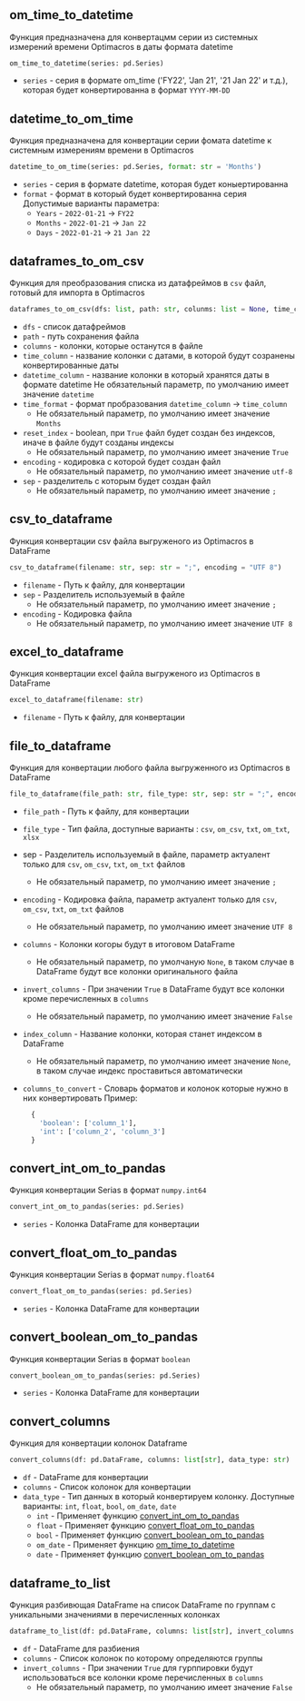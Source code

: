 #

## om_time_to_datetime

Функция предназначена для конвертацмм серии из системных измерений времени Optimacros в даты формата datetime

```py
om_time_to_datetime(series: pd.Series)
```

- `series` - серия в формате om_time ('FY22', 'Jan 21', '21 Jan 22' и т.д.), которая будет конвертированна в формат `YYYY-MM-DD`

## datetime_to_om_time

Функция предназначена для конвертации серии фомата datetime к системным измерениям времени в Optimacros

```py
datetime_to_om_time(series: pd.Series, format: str = 'Months')
```

- `series` - серия в формате datetime, которая будет коныертированна
- `format` - формат в который будет конвертированна серия
  Допустимые варианты параметра:
  - `Years` -  `2022-01-21` → `FY22`
  - `Months` - `2022-01-21` → `Jan 22`
  - `Days` - `2022-01-21` → `21 Jan 22`

## dataframes_to_om_csv

Функция для преобразования списка из датафреймов в `csv` файл, готовый для импорта в Optimacros

```py
dataframes_to_om_csv(dfs: list, path: str, colunms: list = None, time_column: str = None, datetime_column: str = 'datetime', time_format: str = 'Months', reset_index: bool = True, encoding: str = 'utf-8', sep: str = ';')
```

- `dfs` - список датафреймов
- `path` - путь сохранения файла
- `columns` - колонки, которые останутся в файле
- `time_column` - название колонки с датами, в которой будут созранены конвертированные даты
- `datetime_column` - название колонки в который хранятся даты в формате datetime
    Не обязательный параметр, по умолчанию имеет значение `datetime`
- `time_format` - формат пробразования `datetime_column` → `time_column`
  - Не обязательный параметр, по умолчанию имеет значение `Months`
- `reset_index` - boolean, при `True` файл будет создан без индексов, иначе в файле будут созданы индексы
  - Не обязательный параметр, по умолчанию имеет значение `True`
- `encoding` - кодировка с которой будет создан файл
  - Не обязательный параметр, по умолчанию имеет значение `utf-8`
- `sep` - разделитель с которым будет создан файл
  - Не обязательный параметр, по умолчанию имеет значение `;`

## csv_to_dataframe

Функция конвертации csv файла выгруженого из Optimacros в DataFrame

```py
csv_to_dataframe(filename: str, sep: str = ";", encoding = "UTF 8")
```

- `filename` - Путь к файлу, для конвертации
- `sep` - Разделитель используемый в файле
  - Не обязательный параметр, по умолчанию имеет значение `;`
- `encoding` - Кодировка файла
  - Не обязательный параметр, по умолчанию имеет значение `UTF 8`

## excel_to_dataframe

Функция конвертации excel файла выгруженого из Optimacros в DataFrame

```py
excel_to_dataframe(filename: str)
```

- `filename` - Путь к файлу, для конвертации

## file_to_dataframe

Функция для конвертации любого файла выгруженного из Optimacros в DataFrame

```py 
file_to_dataframe(file_path: str, file_type: str, sep: str = ";", encoding: str = "UTF 8", columns: list[str] = None, invert_columns: bool = False, index_column: str = None, columns_to_convert: dict = None)
```

- `file_path` - Путь к файлу, для конвертации
- `file_type` - Тип файла, доступные варианты : `csv`, `om_csv`, `txt`, `om_txt`, `xlsx`
- sep - Разделитель используемый в файле, параметр актуалент только для `csv`, `om_csv`, `txt`, `om_txt` файлов
  - Не обязательный параметр, по умолчанию имеет значение `;`
- `encoding` - Кодировка файла, параметр актуалент только для `csv`, `om_csv`, `txt`, `om_txt` файлов
  - Не обязательный параметр, по умолчанию имеет значение `UTF 8`
- `columns` - Колонки когоры будут в итоговом DataFrame
  - Не обязательный параметр, по умолчаную `None`, в таком случае в DataFrame будут все колонки оригинального файла
- `invert_columns` - При значении `True` в DataFrame будут все колонки кроме перечисленных в `columns`
  - Не обязательный параметр, по умолчанию имеет значение `False`
- `index_column` - Название колонки, которая станет индексом в DataFrame
  - Не обязательный параметр, по умолчанию имеет значение `None`, в таком случае индекс проставиться автоматически
- `columns_to_convert` - Словарь форматов и колонок которые нужно в них конвертировать
  Пример:

  ```py
    {
      'boolean': ['column_1'],
      'int': ['column_2', 'column_3']
    }
  ```

## convert_int_om_to_pandas

Функция конвертации Serias в формат `numpy.int64`

```py
convert_int_om_to_pandas(series: pd.Series)
```

- `series` - Колонка DataFrame для конвертации

## convert_float_om_to_pandas

Функция конвертации Serias в формат `numpy.float64`

```py
convert_float_om_to_pandas(series: pd.Series)
```

- `series` - Колонка DataFrame для конвертации

## convert_boolean_om_to_pandas

Функция конвертации Serias в формат `boolean`

```py
convert_boolean_om_to_pandas(series: pd.Series)
```

- `series` - Колонка DataFrame для конвертации

## convert_columns

Функция для конвертации колонок Dataframe

```py
convert_columns(df: pd.DataFrame, columns: list[str], data_type: str)
```

- `df` - DataFrame для конвертации
- `columns` - Список колонок для конвертации
- `data_type` - Тип данных в который конвертируем колонку. Доступные варианты: `int`, `float`, `bool`, `om_date`, `date`
  - `int` - Применяет функцию [convert_int_om_to_pandas](#convert_int_om_to_pandas)
  - `float` - Применяет функцию [convert_float_om_to_pandas](#convert_float_om_to_pandas)
  - `bool` - Применяет функцию [convert_boolean_om_to_pandas](#convert_boolean_om_to_pandas)
  - `om_date` - Применяет функцию [om_time_to_datetime](#om_time_to_datetime)
  - `date` - Применяет функцию [convert_boolean_om_to_pandas](#datetime_to_om_time)

## dataframe_to_list

Функция разбивющая DataFrame на список DataFrame по группам с уникальными значениями в перечисленных колонках

```py
dataframe_to_list(df: pd.DataFrame, columns: list[str], invert_columns: bool = False)
```

- `df` - DataFrame для разбиения
- `columns` - Список колонок по которому определяются группы
- `invert_columns` -  При значении `True` для гурппировки будут использоваться все колонки кроме перечисленных в `columns`
  - Не обязательный параметр, по умолчанию имеет значение `False`
